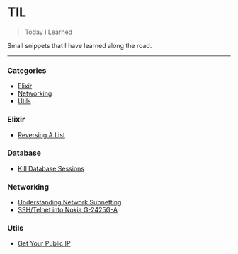# TIL

> Today I Learned

Small snippets that I have learned along the road.

---

### Categories

* [Elixir](#elixir)
* [Networking](#networking)
* [Utils](#utils)


### Elixir

- [Reversing A List](elixir/reversing-a-list.md)

### Database

- [Kill Database Sessions](database/kill-database-sessions.md)


### Networking

- [Understanding Network Subnetting](networking/understanding-network-subnetting.md)
- [SSH/Telnet into Nokia G-2425G-A](networking/ssh-telnet-into-nokia-g-2425-g-a.md)


### Utils

- [Get Your Public IP](utils/get-your-public-ip.md)
